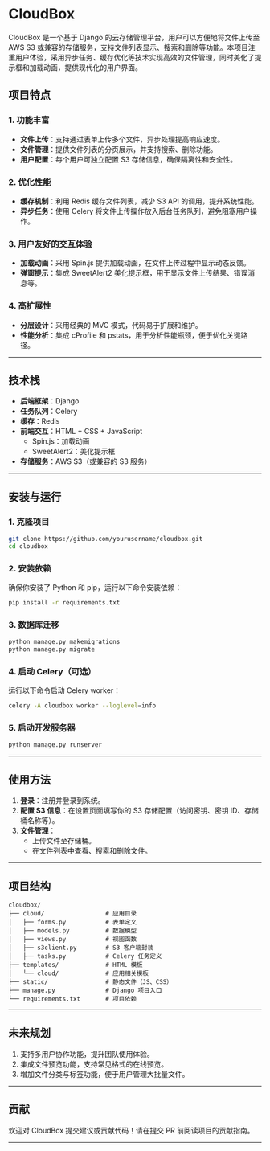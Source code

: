 # CloudBox  

CloudBox 是一个基于 Django 的云存储管理平台，用户可以方便地将文件上传至 AWS S3 或兼容的存储服务，支持文件列表显示、搜索和删除等功能。本项目注重用户体验，采用异步任务、缓存优化等技术实现高效的文件管理，同时美化了提示框和加载动画，提供现代化的用户界面。  

## 项目特点  

### 1. 功能丰富  
- **文件上传**：支持通过表单上传多个文件，异步处理提高响应速度。  
- **文件管理**：提供文件列表的分页展示，并支持搜索、删除功能。  
- **用户配置**：每个用户可独立配置 S3 存储信息，确保隔离性和安全性。  

### 2. 优化性能  
- **缓存机制**：利用 Redis 缓存文件列表，减少 S3 API 的调用，提升系统性能。  
- **异步任务**：使用 Celery 将文件上传操作放入后台任务队列，避免阻塞用户操作。  

### 3. 用户友好的交互体验  
- **加载动画**：采用 Spin.js 提供加载动画，在文件上传过程中显示动态反馈。  
- **弹窗提示**：集成 SweetAlert2 美化提示框，用于显示文件上传结果、错误消息等。  

### 4. 高扩展性  
- **分层设计**：采用经典的 MVC 模式，代码易于扩展和维护。  
- **性能分析**：集成 cProfile 和 pstats，用于分析性能瓶颈，便于优化关键路径。  

---

## 技术栈  
- **后端框架**：Django  
- **任务队列**：Celery  
- **缓存**：Redis  
- **前端交互**：HTML + CSS + JavaScript  
  - Spin.js：加载动画  
  - SweetAlert2：美化提示框  
- **存储服务**：AWS S3（或兼容的 S3 服务）  

---

## 安装与运行  

### 1. 克隆项目  
```bash  
git clone https://github.com/yourusername/cloudbox.git  
cd cloudbox  
```  

### 2. 安装依赖  
确保你安装了 Python 和 pip，运行以下命令安装依赖：  
```bash  
pip install -r requirements.txt  
```  

### 3. 数据库迁移
```bash
python manage.py makemigrations
python manage.py migrate
```


### 4. 启动 Celery（可选）
运行以下命令启动 Celery worker：  
```bash  
celery -A cloudbox worker --loglevel=info  
```  

### 5. 启动开发服务器
```bash  
python manage.py runserver  
```  

---

## 使用方法  

1. **登录**：注册并登录到系统。  
2. **配置 S3 信息**：在设置页面填写你的 S3 存储配置（访问密钥、密钥 ID、存储桶名称等）。  
3. **文件管理**：  
   - 上传文件至存储桶。  
   - 在文件列表中查看、搜索和删除文件。  

---

## 项目结构  

```plaintext  
cloudbox/  
├── cloud/                 # 应用目录  
│   ├── forms.py           # 表单定义  
│   ├── models.py          # 数据模型  
│   ├── views.py           # 视图函数  
│   ├── s3client.py        # S3 客户端封装  
│   ├── tasks.py           # Celery 任务定义  
├── templates/             # HTML 模板  
│   └── cloud/             # 应用相关模板  
├── static/                # 静态文件（JS、CSS）  
├── manage.py              # Django 项目入口  
└── requirements.txt       # 项目依赖  
```  

---

## 未来规划  

1. 支持多用户协作功能，提升团队使用体验。  
2. 集成文件预览功能，支持常见格式的在线预览。  
3. 增加文件分类与标签功能，便于用户管理大批量文件。  

---

## 贡献  
欢迎对 CloudBox 提交建议或贡献代码！请在提交 PR 前阅读项目的贡献指南。  

---  

